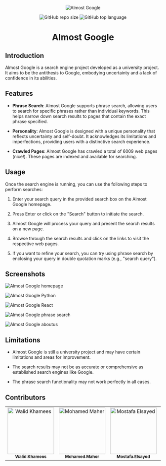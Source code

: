 <div align="center">
  
  ![Almost Google](https://github.com/mostafaelsayed2002/Almost-Google/blob/main/assets/logo.png)
  
  ![GitHub repo size](https://img.shields.io/github/repo-size/mostafaelsayed2002/almost-google?style=plastic)
  ![GitHub top language](https://img.shields.io/github/languages/top/mostafaelsayed2002/almost-google?style=plastic)
  
  # Almost Google
  
</div>

## Introduction

Almost Google is a search engine project developed as a university project. It aims to be the antithesis to Google, embodying uncertainty and a lack of confidence in its abilities.

## Features

- **Phrase Search**: Almost Google supports phrase search, allowing users to search for specific phrases rather than individual keywords. This helps narrow down search results to pages that contain the exact phrase specified.

- **Personality**: Almost Google is designed with a unique personality that reflects uncertainty and self-doubt. It acknowledges its limitations and imperfections, providing users with a distinctive search experience.

- **Crawled Pages**: Almost Google has crawled a total of 6009 web pages (nice!). These pages are indexed and available for searching.

## Usage

Once the search engine is running, you can use the following steps to perform searches:

1. Enter your search query in the provided search box on the Almost Google homepage.

2. Press Enter or click on the "Search" button to initiate the search.

3. Almost Google will process your query and present the search results on a new page.

4. Browse through the search results and click on the links to visit the respective web pages.

5. If you want to refine your search, you can try using phrase search by enclosing your query in double quotation marks (e.g., "search query").

## Screenshots

![Almost Google homepage](https://github.com/mostafaelsayed2002/Almost-Google/blob/main/assets/homepage.png)

![Almost Google Python](https://github.com/mostafaelsayed2002/Almost-Google/blob/main/assets/python.png)

![Almost Google React](https://github.com/mostafaelsayed2002/Almost-Google/blob/main/assets/react.png)

![Almost Google phrase search](https://github.com/mostafaelsayed2002/Almost-Google/blob/main/assets/phrase-search.png)

![Almost Google aboutus](https://github.com/mostafaelsayed2002/Almost-Google/blob/main/assets/aboutus.png)

## Limitations

- Almost Google is still a university project and may have certain limitations and areas for improvement.

- The search results may not be as accurate or comprehensive as established search engines like Google.

- The phrase search functionality may not work perfectly in all cases.

## Contributors <a name = "Contributors"></a>

<table>
  <tr>
    <td align="center">
    <a href="https://github.com/Walid-Kh" target="_blank">
    <img src="https://avatars.githubusercontent.com/u/94529949?v=4" width="150px;" alt="Walid Khamees"/>
    <br />
    <sub><b>Walid Khamees</b></sub></a>
    </td>
    <td align="center">
    <a href="https://github.com/MohamedMaher02" target="_blank">
    <img src="https://avatars.githubusercontent.com/u/102810425?v=4" width="150px;" alt="Mohamed Maher"/>
    <br />
    <sub><b>Mohamed Maher</b></sub></a>
    </td>
    <td align="center">
    <a href="https://github.com/mostafaelsayed2002" target="_blank">
    <img src="https://avatars.githubusercontent.com/u/24477303?v=4" width="150px;" alt="Mostafa Elsayed"/>
    <br />
    <sub><b>Mostafa Elsayed</b></sub></a>
    </td>
    <td align="center">
    <a href="https://github.com/MostafaManga" target="_blank">
    <img src="https://avatars.githubusercontent.com/u/97239596?v=4" width="150px;" alt="Mostafa Manga"/>
    <br />
    <sub><b>Mostafa Manga</b></sub></a>
    </td>
  </tr>
  
 </table>
